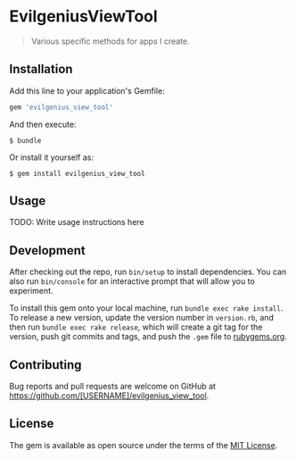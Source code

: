 # EvilgeniusViewTool

> Various specific methods for apps I create.

## Installation

Add this line to your application's Gemfile:

```ruby
gem 'evilgenius_view_tool'
```

And then execute:

    $ bundle

Or install it yourself as:

    $ gem install evilgenius_view_tool

## Usage

TODO: Write usage instructions here

## Development

After checking out the repo, run `bin/setup` to install dependencies. You can also run `bin/console` for an interactive prompt that will allow you to experiment.

To install this gem onto your local machine, run `bundle exec rake install`. To release a new version, update the version number in `version.rb`, and then run `bundle exec rake release`, which will create a git tag for the version, push git commits and tags, and push the `.gem` file to [rubygems.org](https://rubygems.org).

## Contributing

Bug reports and pull requests are welcome on GitHub at https://github.com/[USERNAME]/evilgenius_view_tool.

## License

The gem is available as open source under the terms of the [MIT License](http://opensource.org/licenses/MIT).
